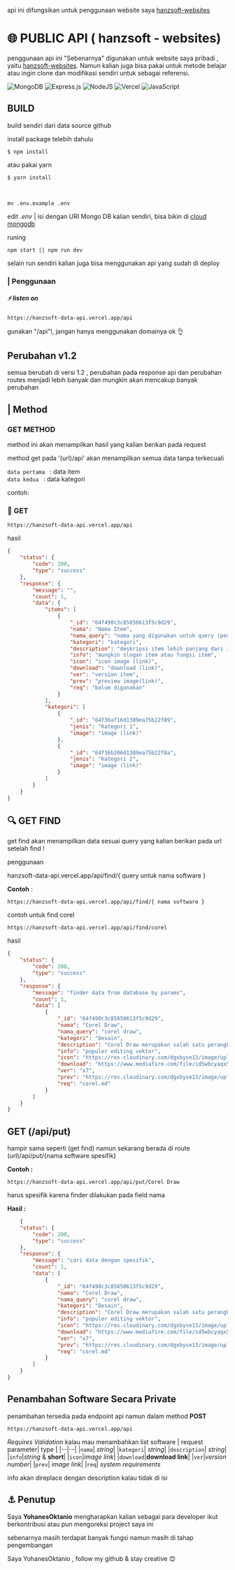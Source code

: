 <p>api ini difungsikan untuk penggunaan website saya <a href="https://github.com/yohanesokta/hanzsoft-websites">hanzsoft-websites</a></p>

# :globe_with_meridians:  PUBLIC API ( hanzsoft - websites)

penggunaan api ini "Sebenarnya" digunakan untuk website saya pribadi , yaitu <a href="https://github.com/yohanesokta/hanzsoft-websites">hanzsoft-websites</a>. Namun kalian juga bisa pakai untuk metode belajar atau ingin clone dan modifikasi sendiri untuk sebagai referensi.


![MongoDB](https://img.shields.io/badge/MongoDB-%234ea94b.svg?style=for-the-badge&logo=mongodb&logoColor=white) ![Express.js](https://img.shields.io/badge/express.js-%23404d59.svg?style=for-the-badge&logo=express&logoColor=%2361DAFB) ![NodeJS](https://img.shields.io/badge/node.js-6DA55F?style=for-the-badge&logo=node.js&logoColor=white) ![Vercel](https://img.shields.io/badge/vercel-%23000000.svg?style=for-the-badge&logo=vercel&logoColor=white) ![JavaScript](https://img.shields.io/badge/javascript-%23323330.svg?style=for-the-badge&logo=javascript&logoColor=%23F7DF1E)

## BUILD
build sendiri dari data source github <br>

install package telebih dahulu

    $ npm install

atau pakai yarn

    $ yarn install
<br>

    mv .env.example .env

edit *.env* | isi dengan URI Mongo DB kalian sendiri, bisa bikin di <a href="https://cloud.mongodb.com/">cloud mongodb</a>

runing 

    npm start || npm run dev

selain run sendiri kalian juga bisa menggunakan api yang sudah di deploy

### | Penggunaan 

##### :zap: listen on

    https://hanzsoft-data-api.vercel.app/api

gunakan "/api"!, jangan hanya menggunakan domainya ok  :ok_hand:
## Perubahan v1.2
semua berubah di versi 1.2 , perubahan pada response api dan perubahan routes menjadi lebih banyak dan mungkin akan mencakup banyak perubahan

## | Method

### GET METHOD
method ini akan menampilkan hasil yang kalian berikan pada request

method get pada '(url)/api' akan menampilkan semua data tanpa terkecuali 

`data pertama ` : data item <br>
`data kedua `   : data kategori

contoh:

### :page_with_curl: GET

    https://hanzsoft-data-api.vercel.app/api

hasil

```json
{
    "status": {
        "code": 200,
        "type": "success"
    },
    "response": {
        "message": "",
        "count": 1,
        "data": {
            "items": [
                {
                    "_id": "64f490c3c85850613f5c9d29",
                    "nama": "Nama Item",
                    "nama_query": "nama yang digunakan untuk query (pencarian)",
                    "kategori": "kategori",
                    "description": "deskripsi item lebih panjang dari info",
                    "info": "mungkin slogan item atau fungsi item",
                    "icon": "icon image (link)",
                    "download": "download (link)",
                    "ver": "version item",
                    "prev": "preview image(link)",
                    "req": "balum digunakan"
                }
            ],
            "kategori": [
                {
                    "_id": "64f36af16d1389ea75b22f89",
                    "jenis": "Kategori 1",
                    "image": "image (link)"
                },
                {
                    "_id": "64f36b206d1389ea75b22f8a",
                    "jenis": "Kategori 2",
                    "image": "image (link)"
                }
            ]
        }
    }
}
```


## :mag: GET FIND
get find akan menampilkan data sesuai query yang kalian berikan pada url setelah find !

penggunaan

hanzsoft-data-api.vercel.app/api/find/{ query untuk nama software }

**Contoh** :
    
    https://hanzsoft-data-api.vercel.app/api/find/{ nama software }

contoh untuk find corel
    
    https://hanzsoft-data-api.vercel.app/api/find/corel



hasil

```json
{
    "status": {
        "code": 200,
        "type": "success"
    },
    "response": {
        "message": "finder data from database by params",
        "count": 1,
        "data": [
            {
                "_id": "64f490c3c85850613f5c9d29",
                "nama": "Corel Draw",
                "nama_query": "corel draw",
                "kategori": "Desain",
                "description": "Corel Draw merupakan salah satu perangkat lunak desain grafis berbasis vektor. Perangkat lunak ini biasanya digunakan oleh seorang desainer grafis untuk mengerjakan pekerjaannya memproduksi berbagai hasil desain dengan basis vektor. Berdiri sejak tahun 1985, terhitung sudah lebih dari 90 juta pengguna menggunakan Corel Draw untuk memenuhi kebutuhan desainnya",
                "info": "populer editing vektor",
                "icon": "https://res.cloudinary.com/dgxbyse13/image/upload/f_auto,q_auto,c_limit,w_200/v1/icon/corel",
                "download": "https://www.mediafire.com/file/id5wbcyaqx5fd8t/Corel_Draw_x7_hanzsoft_data.zip/file",
                "ver": "x7",
                "prev": "https://res.cloudinary.com/dgxbyse13/image/upload/f_auto,q_auto/v1/preview/corel",
                "req": "corel.md"
            }
        ]
    }
}
```

## GET (/api/put)

hampir sama seperti (get find) namun sekarang berada di route (url)/api/put/{nama software spesifik}


**Contoh :**

    https://hanzsoft-data-api.vercel.app/api/put/Corel Draw


harus spesifik karena finder dilakukan pada field nama

**Hasil :**
```json
    {
    "status": {
        "code": 200,
        "type": "success"
    },
    "response": {
        "message": "cari data dengan spesifik",
        "count": 1,
        "data": [
            {
                "_id": "64f490c3c85850613f5c9d29",
                "nama": "Corel Draw",
                "nama_query": "corel draw",
                "kategori": "Desain",
                "description": "Corel Draw merupakan salah satu perangkat lunak desain grafis berbasis vektor. Perangkat lunak ini biasanya digunakan oleh seorang desainer grafis untuk mengerjakan pekerjaannya memproduksi berbagai hasil desain dengan basis vektor. Berdiri sejak tahun 1985, terhitung sudah lebih dari 90 juta pengguna menggunakan Corel Draw untuk memenuhi kebutuhan desainnya",
                "info": "populer editing vektor",
                "icon": "https://res.cloudinary.com/dgxbyse13/image/upload/f_auto,q_auto,c_limit,w_200/v1/icon/corel",
                "download": "https://www.mediafire.com/file/id5wbcyaqx5fd8t/Corel_Draw_x7_hanzsoft_data.zip/file",
                "ver": "x7",
                "prev": "https://res.cloudinary.com/dgxbyse13/image/upload/f_auto,q_auto/v1/preview/corel",
                "req": "corel.md"
            }
        ]
    }
}
```

## Penambahan Software Secara Private

penambahan tersedia pada endpoint api namun dalam method **POST**

    https://hanzsoft-data-api.vercel.app/api
_Requires Validation_ kalau mau  menambahkan list software
| request parameter| type |
|--|--|
|`nama`| *string*|
|`kategori`| *string*|
|`description`| *string*|
|`info`|*string* & **short**|
|`icon`|*image link*|
|`download`|**download link**|
|`ver`|*version number*|
|`prev`| *image link*|
|`req`| *system requirements*

info akan direplace dengan description kalau tidak di isi

## :anchor: Penutup

Saya **YohanesOktanio** mengharapkan kalian sebagai para developer ikut berkontribusi atau pun mengoreksi project saya ini

sebenarnya masih terdapat banyak fungsi namun masih di tahap pengembangan

Saya YohanesOktanio , follow my github & stay creative :blush:








